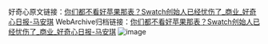好奇心原文链接：[你们都不看好苹果那表？Swatch创始人已经忧伤了_商业_好奇心日报-马安琪](https://www.qdaily.com/articles/7295.html)
WebArchive归档链接：[你们都不看好苹果那表？Swatch创始人已经忧伤了_商业_好奇心日报-马安琪](http://web.archive.org/web/20190623172208/https://www.qdaily.com/articles/7295.html)
![image](http://ww3.sinaimg.cn/large/007d5XDply1g3x2o1f12fj30u035m7wh)